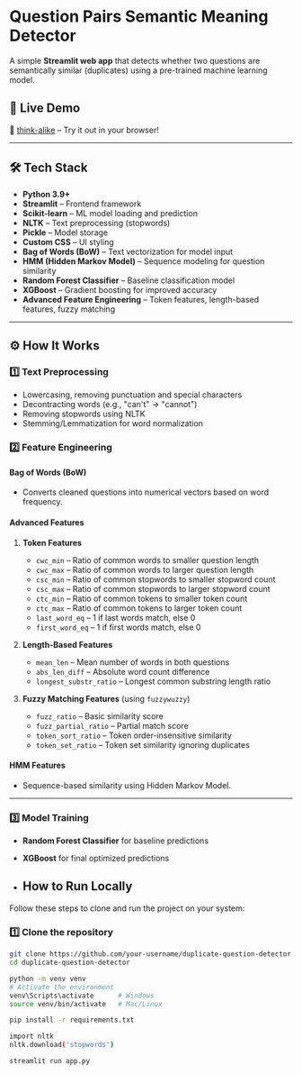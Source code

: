 # Question Pairs Semantic Meaning Detector

A simple **Streamlit web app** that detects whether two questions are semantically similar (duplicates) using a pre-trained machine learning model.

## 🚀 Live Demo
🔗 [think-alike](https://think-alike.streamlit.app/) – Try it out in your browser!

---

## 🛠 Tech Stack
- **Python 3.9+**
- **Streamlit** – Frontend framework
- **Scikit-learn** – ML model loading and prediction
- **NLTK** – Text preprocessing (stopwords)
- **Pickle** – Model storage
- **Custom CSS** – UI styling
- **Bag of Words (BoW)** – Text vectorization for model input
- **HMM (Hidden Markov Model)** – Sequence modeling for question similarity
- **Random Forest Classifier** – Baseline classification model
- **XGBoost** – Gradient boosting for improved accuracy
- **Advanced Feature Engineering** – Token features, length-based features, fuzzy matching

---

## ⚙️ How It Works

### 1️⃣ Text Preprocessing
- Lowercasing, removing punctuation and special characters  
- Decontracting words (e.g., "can't" → "cannot")  
- Removing stopwords using NLTK  
- Stemming/Lemmatization for word normalization  

### 2️⃣ Feature Engineering
#### **Bag of Words (BoW)**
- Converts cleaned questions into numerical vectors based on word frequency.  

#### **Advanced Features**
1. **Token Features**
   - `cwc_min` – Ratio of common words to smaller question length  
   - `cwc_max` – Ratio of common words to larger question length  
   - `csc_min` – Ratio of common stopwords to smaller stopword count  
   - `csc_max` – Ratio of common stopwords to larger stopword count  
   - `ctc_min` – Ratio of common tokens to smaller token count  
   - `ctc_max` – Ratio of common tokens to larger token count  
   - `last_word_eq` – 1 if last words match, else 0  
   - `first_word_eq` – 1 if first words match, else 0  

2. **Length-Based Features**
   - `mean_len` – Mean number of words in both questions  
   - `abs_len_diff` – Absolute word count difference  
   - `longest_substr_ratio` – Longest common substring length ratio  

3. **Fuzzy Matching Features** (using `fuzzywuzzy`)
   - `fuzz_ratio` – Basic similarity score  
   - `fuzz_partial_ratio` – Partial match score  
   - `token_sort_ratio` – Token order-insensitive similarity  
   - `token_set_ratio` – Token set similarity ignoring duplicates  

#### **HMM Features**
- Sequence-based similarity using Hidden Markov Model.  

---

### 3️⃣ Model Training
- **Random Forest Classifier** for baseline predictions  
- **XGBoost** for final optimized predictions  

- ##  How to Run Locally

Follow these steps to clone and run the project on your system:

### 1️⃣ Clone the repository
```bash
git clone https://github.com/your-username/duplicate-question-detector.git
cd duplicate-question-detector

python -m venv venv
# Activate the environment
venv\Scripts\activate      # Windows
source venv/bin/activate   # Mac/Linux

pip install -r requirements.txt

import nltk
nltk.download('stopwords')

streamlit run app.py


